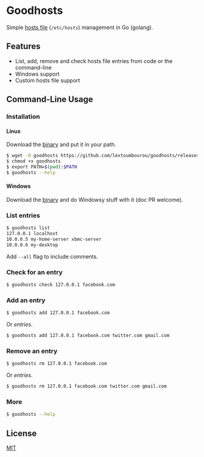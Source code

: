 # Goodhosts

Simple [hosts file](http://en.wikipedia.org/wiki/Hosts_%28file%29) (```/etc/hosts```) management in Go (golang).

## Features

* List, add, remove and check hosts file entries from code or the command-line
* Windows support
* Custom hosts file support

## Command-Line Usage

### Installation

#### Linux

Download the [binary](https://github.com/lextoumbourou/goodhosts/releases/download/v2.1.0/goodhosts-linux) and put it in your path.

```bash
$ wget -O goodhosts https://github.com/lextoumbourou/goodhosts/releases/download/v2.1.0/goodhosts-linux
$ chmod +x goodhosts
$ export PATH=$(pwd):$PATH
$ goodhosts --help
```

#### Windows

Download the [binary](https://github.com/lextoumbourou/goodhosts/releases/download/v2.1.0/goodhosts-windows) and do Windowsy stuff with it (doc PR welcome).


### List entries

```bash
$ goodhosts list
127.0.0.1 localhost
10.0.0.5 my-home-server xbmc-server
10.0.0.6 my-desktop
```

Add ```--all``` flag to include comments.

### Check for an entry

```bash
$ goodhosts check 127.0.0.1 facebook.com
```

### Add an entry

```bash
$ goodhosts add 127.0.0.1 facebook.com
```

Or *entries*.

```bash
$ goodhosts add 127.0.0.1 facebook.com twitter.com gmail.com
```

### Remove an entry

```bash
$ goodhosts rm 127.0.0.1 facebook.com
```

Or *entries*.

```bash
$ goodhosts rm 127.0.0.1 facebook.com twitter.com gmail.com
```

### More

```bash
$ goodhosts --help
```

## License

[MIT](LICENSE)

